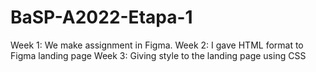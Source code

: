 # BaSP-A2022-Etapa-1
Week 1: We make assignment in Figma.
Week 2: I gave HTML format to Figma landing page
Week 3: Giving style to the landing page using CSS